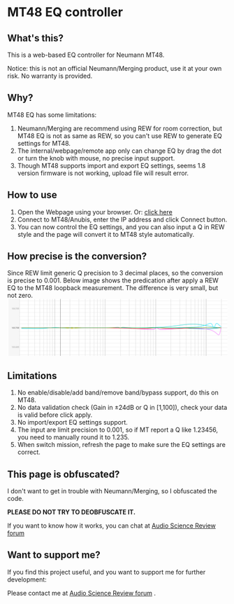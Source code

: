 # MT48 EQ controller

## What's this?

This is a web-based EQ controller for Neumann MT48.

Notice: this is not an official Neumann/Merging product, use it at your own risk. No warranty is provided.

## Why?

MT48 EQ has some limitations:

1. Neumann/Merging are recommend using REW for room correction, but MT48 EQ is not as same as REW, so you can't use REW to generate EQ settings for MT48.
2. The internal/webpage/remote app only can change EQ by drag the dot or turn the knob with mouse, no precise input support.
3. Though MT48 supports import and export EQ settings, seems 1.8 version firmware is not working, upload file will result error.

## How to use

1. Open the Webpage using your browser. Or: [click here](http://htmlpreview.github.io/?https://github.com/PureLin/MT48EQ_Control/blob/main/MT48-Contorl.html)
2. Connect to MT48/Anubis, enter the IP address and click Connect button.
3. You can now control the EQ settings, and you can also input a Q in REW style and the page will convert it to MT48 style automatically.

## How precise is the conversion?

Since REW limit generic Q precision to 3 decimal places, so the conversion is precise to 0.001.
Below image shows the predication after apply a REW EQ to the MT48 loopback measurement.
The difference is very small, but not zero.
![img.png](img.png)

## Limitations

1. No enable/disable/add band/remove band/bypass support, do this on MT48.
2. No data validation check (Gain in ±24dB or Q in [1,100]), check your data is valid before click apply.
3. No import/export EQ settings support.
4. The input are limit precision to 0.001, so if MT report a Q like 1.23456, you need to manually round it to 1.235.
5. When switch mission, refresh the page to make sure the EQ settings are correct.

## This page is obfuscated?

I don't want to get in trouble with Neumann/Merging, so I obfuscated the code. 

**PLEASE DO NOT TRY TO DEOBFUSCATE IT.**

If you want to know how it works, you can chat at [Audio Science Review forum](https://www.audiosciencereview.com/forum/index.php?threads/neumann-mt-48.43537) 

## Want to support me?

If you find this project useful, and you want to support me for further development:

Please contact me at [Audio Science Review forum](https://www.audiosciencereview.com/forum/index.php?members/purelin.40360/) .